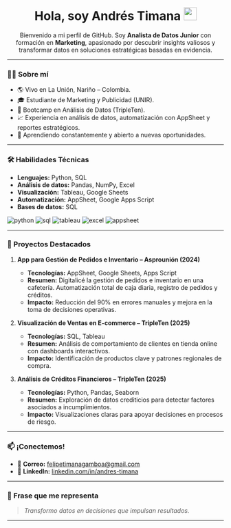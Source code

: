 <h1 align="center">
  Hola, soy Andrés Timana
  <img decoding="async" src="https://media.giphy.com/media/hvRJCLFzcasrR4ia7z/giphy.gif" width="30px"/>
</h1>

<p align="center">
  Bienvenido a mi perfil de GitHub. Soy <strong>Analista de Datos Junior</strong> con formación en <strong>Marketing</strong>, apasionado por descubrir insights valiosos y transformar datos en soluciones estratégicas basadas en evidencia.
</p>

---

### 👨‍💻 Sobre mí
- 🌎 Vivo en La Unión, Nariño – Colombia.
- 🎓 Estudiante de Marketing y Publicidad (UNIR).
- 🎯 Bootcamp en Análisis de Datos (TripleTen).
- 📈 Experiencia en análisis de datos, automatización con AppSheet y reportes estratégicos.
- 🌱 Aprendiendo constantemente y abierto a nuevas oportunidades.

---

### 🛠️ Habilidades Técnicas
- **Lenguajes:** Python, SQL
- **Análisis de datos:** Pandas, NumPy, Excel
- **Visualización:** Tableau, Google Sheets
- **Automatización:** AppSheet, Google Apps Script
- **Bases de datos:** SQL

<div id="header" align="left">
    <img src="https://img.shields.io/badge/Python-3776AB?style=for-the-badge&logo=python&logoColor=white" alt="python"/>
    <img src="https://img.shields.io/badge/SQL-336791?style=for-the-badge&logo=postgresql&logoColor=white" alt="sql"/>
    <img src="https://img.shields.io/badge/Tableau-E97627?style=for-the-badge&logo=tableau&logoColor=white" alt="tableau"/>
    <img src="https://img.shields.io/badge/Excel-217346?style=for-the-badge&logo=microsoft-excel&logoColor=white" alt="excel"/>
    <img src="https://img.shields.io/badge/AppSheet-4285F4?style=for-the-badge&logo=google&logoColor=white" alt="appsheet"/>
</div>

---

### 📌 Proyectos Destacados

1. **App para Gestión de Pedidos e Inventario – Asprounión (2024)**  
   - **Tecnologías:** AppSheet, Google Sheets, Apps Script  
   - **Resumen:** Digitalicé la gestión de pedidos e inventario en una cafetería. Automatización total de caja diaria, registro de pedidos y créditos.  
   - **Impacto:** Reducción del 90% en errores manuales y mejora en la toma de decisiones operativas.

2. **Visualización de Ventas en E-commerce – TripleTen (2025)**  
   - **Tecnologías:** SQL, Tableau  
   - **Resumen:** Análisis de comportamiento de clientes en tienda online con dashboards interactivos.  
   - **Impacto:** Identificación de productos clave y patrones regionales de compra.

3. **Análisis de Créditos Financieros – TripleTen (2025)**  
   - **Tecnologías:** Python, Pandas, Seaborn  
   - **Resumen:** Exploración de datos crediticios para detectar factores asociados a incumplimientos.  
   - **Impacto:** Visualizaciones claras para apoyar decisiones en procesos de riesgo.

---

### 📫 ¡Conectemos!
- 📧 **Correo:** felipetimanagamboa@gmail.com  
- 💼 **LinkedIn:** [linkedin.com/in/andres-timana](https://www.linkedin.com/in/andres-timana/)    

---

### 🚀 Frase que me representa
> *Transformo datos en decisiones que impulsan resultados.*

---

